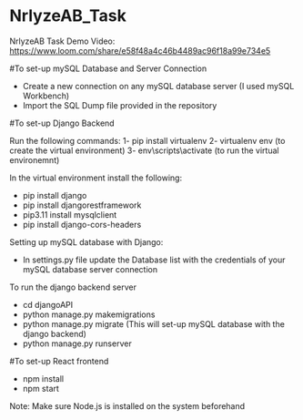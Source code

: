 # NrlyzeAB_Task
NrlyzeAB Task
Demo Video: https://www.loom.com/share/e58f48a4c46b4489ac96f18a99e734e5

#To set-up mySQL Database and Server Connection
- Create a new connection on any mySQL database server (I used mySQL Workbench)
- Import the SQL Dump file provided in the repository

#To set-up Django Backend

Run the following commands:
1- pip install virtualenv
2- virtualenv env (to create the virtual environment)
3- env\scripts\activate (to run the virtual environemnt)

In the virtual environment install the following:
- pip install django
- pip install djangorestframework
- pip3.11 install mysqlclient
- pip install django-cors-headers

Setting up mySQL database with Django:
- In settings.py file update the Database list with the credentials of your mySQL database server connection

To run the django backend server
- cd djangoAPI
- python manage.py makemigrations
- python manage.py migrate (This will set-up mySQL database with the django backend)
- python manage.py runserver

#To set-up React frontend
- npm install
- npm start

Note: Make sure Node.js is installed on the system beforehand

